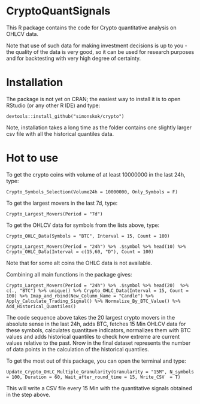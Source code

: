 # CryptoQuantSignals
This R package contains the code for Crypto quantitative analysis on OHLCV data.

Note that use of such data for making investment decisions is up to you - the quality of the data is very good, so it can
be used for research purposes and for backtesting with very high degree of certainty.

# Installation

The package is not yet on CRAN; the easiest way to install it is to open RStudio (or any other R IDE) and type:

```
devtools::install_github("simonskok/crypto")
```

Note, installation takes a long time as the folder contains one slightly larger csv file with all the historical quantiles data.

# Hot to use

To get the crypto coins with volume of at least 10000000 in the last 24h, type:

```
Crypto_Symbols_Selection(Volume24h = 10000000, Only_Symbols = F)
```

To get the largest movers in the last 7d, type:

```
Crypto_Largest_Movers(Period = "7d")
```

To get the OHLCV data for symbols from the lists above, type:

```
Crypto_OHLC_Data(Symbols = "BTC", Interval = 15, Count = 100)

Crypto_Largest_Movers(Period = "24h") %>% .$symbol %>% head(10) %>% Crypto_OHLC_Data(Interval = c(15,60, "D"), Count = 100)
```
Note that for some alt coins the OHLC data is not available.

Combining all main functions in the package gives: 

```
Crypto_Largest_Movers(Period = "24h") %>% .$symbol %>% head(20)  %>% c(., "BTC") %>% unique() %>% Crypto_OHLC_Data(Interval = 15, Count = 100) %>% Imap_and_rbind(New_Column_Name = "Candle") %>% Apply_Calculate_Trading_Signal() %>% Normalize_By_BTC_Value() %>% Add_Historical_Quantiles()

```
The code sequence above takes the 20 largest crypto movers in the absolute sense in the last 24h, adds BTC, fetches 15 Min OHLCV data for these symbols, calculates quantitave indicators, normalizes them with BTC values and adds historical quantiles to check how extreme are current values relative to the past. Nrow in the final dataset represents the number of data points in the calculation of the historical quantiles.

To get the most out of this package, you can open the terminal and type:

```
Update_Crypto_OHLC_Multiple_Granularity(Granularity = "15M", N_symbols = 100, Duration = 60, Wait_after_round_time = 15, Write_CSV  = T)
```
This will write a CSV file every 15 Min with the quantitative signals obtained in the step above.










